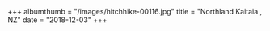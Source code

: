 +++
albumthumb = "/images/hitchhike-00116.jpg"
title = "Northland Kaitaia , NZ"
date = "2018-12-03"
+++
